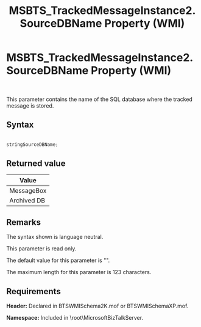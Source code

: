 ﻿---
title: MSBTS_TrackedMessageInstance2.SourceDBName Property (WMI)
TOCTitle: MSBTS_TrackedMessageInstance2.SourceDBName Property (WMI)
ms:assetid: f8098051-f686-4aa9-8f5e-fd7f803fa814
ms:mtpsurl: https://msdn.microsoft.com/library/Aa562005(v=BTS.80)
ms:contentKeyID: 51533520
ms.date: 08/30/2017
mtps_version: v=BTS.80
---

# MSBTS\_TrackedMessageInstance2.SourceDBName Property (WMI)

 

This parameter contains the name of the SQL database where the tracked message is stored.

## Syntax

```C#
  
stringSourceDBName;  
```

## Returned value

<table>
<thead>
<tr class="header">
<th>Value</th>
</tr>
</thead>
<tbody>
<tr class="odd">
<td>MessageBox</td>
</tr>
<tr class="even">
<td>Archived DB</td>
</tr>
</tbody>
</table>


## Remarks

The syntax shown is language neutral.

This parameter is read only.

The default value for this parameter is "".

The maximum length for this parameter is 123 characters.

## Requirements

**Header:** Declared in BTSWMISchema2K.mof or BTSWMISchemaXP.mof.

**Namespace:** Included in \\root\\MicrosoftBizTalkServer.

